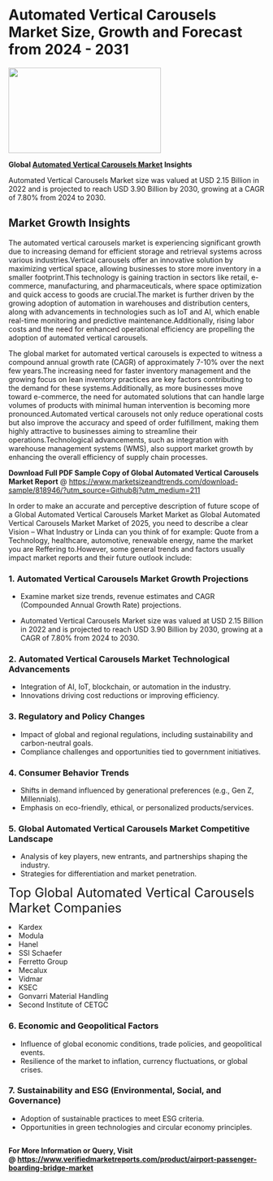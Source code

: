 <H1>Automated Vertical Carousels Market Size, Growth and Forecast from 2024 - 2031</H1><img class="aligncenter size-medium wp-image-584254" src="https://thirdeyenews.in/wp-content/uploads/2024/09/Global-Market-Research-300x168.jpeg" alt="" width="300" height="168" /><p><strong>Global&nbsp;<a href="https://www.marketsizeandtrends.com/download-sample/818946/?utm_source=Github8j?utm_medium=211">Automated Vertical Carousels Market</a> Insights</strong></p><p>Automated Vertical Carousels Market size was valued at USD 2.15 Billion in 2022 and is projected to reach USD 3.90 Billion by 2030, growing at a CAGR of 7.80% from 2024 to 2030.</p><p><h2>Market Growth Insights</h2> <p>The automated vertical carousels market is experiencing significant growth due to increasing demand for efficient storage and retrieval systems across various industries.Vertical carousels offer an innovative solution by maximizing vertical space, allowing businesses to store more inventory in a smaller footprint.This technology is gaining traction in sectors like retail, e-commerce, manufacturing, and pharmaceuticals, where space optimization and quick access to goods are crucial.The market is further driven by the growing adoption of automation in warehouses and distribution centers, along with advancements in technologies such as IoT and AI, which enable real-time monitoring and predictive maintenance.Additionally, rising labor costs and the need for enhanced operational efficiency are propelling the adoption of automated vertical carousels.</p> <p>The global market for automated vertical carousels is expected to witness a compound annual growth rate (CAGR) of approximately 7-10% over the next few years.The increasing need for faster inventory management and the growing focus on lean inventory practices are key factors contributing to the demand for these systems.Additionally, as more businesses move toward e-commerce, the need for automated solutions that can handle large volumes of products with minimal human intervention is becoming more pronounced.Automated vertical carousels not only reduce operational costs but also improve the accuracy and speed of order fulfillment, making them highly attractive to businesses aiming to streamline their operations.Technological advancements, such as integration with warehouse management systems (WMS), also support market growth by enhancing the overall efficiency of supply chain processes.</p> <p><span class=""><strong>Download Full PDF Sample Copy of Global Automated Vertical Carousels Market Report</strong> @ <a href="https://www.marketsizeandtrends.com/download-sample/818946/?utm_source=Github8j?utm_medium=211" target="_blank">https://www.marketsizeandtrends.com/download-sample/818946/?utm_source=Github8j?utm_medium=211</a></span></p><p>In order to make an accurate and perceptive description of future scope of a Global&nbsp;Automated Vertical Carousels Market Market as Global&nbsp;Automated Vertical Carousels Market Market of 2025, you need to describe a clear Vision &ndash; What Industry or Linda can you think of for example: Quote from a Technology, healthcare, automotive, renewable energy, name the market you are Reffering to.However, some general trends and factors usually impact market reports and their future outlook include:</p><h3>1.&nbsp;<strong>Automated Vertical Carousels Market Growth Projections</strong></h3><ul><li>Examine market size trends, revenue estimates and CAGR (Compounded Annual Growth Rate) projections.</li><li><p>Automated Vertical Carousels Market size was valued at USD 2.15 Billion in 2022 and is projected to reach USD 3.90 Billion by 2030, growing at a CAGR of 7.80% from 2024 to 2030.</p></li></ul><h3>2.&nbsp;<strong>Automated Vertical Carousels Market Technological Advancements</strong></h3><ul><li>Integration of AI, IoT, blockchain, or automation in the industry.</li><li>Innovations driving cost reductions or improving efficiency.</li></ul><h3>3.&nbsp;<strong>Regulatory and Policy Changes</strong></h3><ul><li>Impact of global and regional regulations, including sustainability and carbon-neutral goals.</li><li>Compliance challenges and opportunities tied to government initiatives.</li></ul><h3>4.&nbsp;<strong>Consumer Behavior Trends</strong></h3><ul><li>Shifts in demand influenced by generational preferences (e.g., Gen Z, Millennials).</li><li>Emphasis on eco-friendly, ethical, or personalized products/services.</li></ul><h3>5.&nbsp;<strong>Global Automated Vertical Carousels Market Competitive Landscape</strong></h3><ul><li>Analysis of key players, new entrants, and partnerships shaping the industry.</li><li>Strategies for differentiation and market penetration.</li></ul><p data-pm-slice="1 1 []"><span style="color: inherit; font-family: inherit; font-size: 25px;">Top Global Automated Vertical Carousels Market Companies</span></p><div class="" data-test-id=""><p><li>Kardex</li><li> Modula</li><li> Hanel</li><li> SSI Schaefer</li><li> Ferretto Group</li><li> Mecalux</li><li> Vidmar</li><li> KSEC</li><li> Gonvarri Material Handling</li><li> Second Institute of CETGC</li></p></div><h3>6.&nbsp;<strong>Economic and Geopolitical Factors</strong></h3><ul><li>Influence of global economic conditions, trade policies, and geopolitical events.</li><li>Resilience of the market to inflation, currency fluctuations, or global crises.</li></ul><h3>7.&nbsp;<strong>Sustainability and ESG (Environmental, Social, and Governance)</strong></h3><ul><li>Adoption of sustainable practices to meet ESG criteria.</li><li>Opportunities in green technologies and circular economy principles.</li></ul><h2><strong style="font-size: 14px;">For More Information or Query, Visit @&nbsp;</strong><a style="background-color: #ffffff; font-size: 14px;" href="https://www.marketsizeandtrends.com/report/automated-vertical-carousels-market/" target="_blank">https://www.verifiedmarketreports.com/product/airport-passenger-boarding-bridge-market</a></h2>
